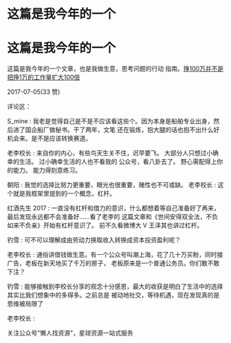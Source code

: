 # 这篇是我今年的一个

# 这篇是我今年的一个

这篇是我今年的一个文章，也是我做生意，思考问题的行动 指南。[挣](https://mp.weixin.qq.com/s/Y9fKDohC_N6LU9AhVzrvAQ)[100](https://mp.weixin.qq.com/s/Y9fKDohC_N6LU9AhVzrvAQ)[万并不是把挣](https://mp.weixin.qq.com/s/Y9fKDohC_N6LU9AhVzrvAQ)[1](https://mp.weixin.qq.com/s/Y9fKDohC_N6LU9AhVzrvAQ)[万的工作量扩大](https://mp.weixin.qq.com/s/Y9fKDohC_N6LU9AhVzrvAQ)[100](https://mp.weixin.qq.com/s/Y9fKDohC_N6LU9AhVzrvAQ)[倍](https://mp.weixin.qq.com/s/Y9fKDohC_N6LU9AhVzrvAQ)

2017-07-05(33 赞)

评论区：

S_mine : 我老是觉得自己是不是不应该看这些个。因为本身是船舶专业出身，然后进了国企船厂做秘书。干了两年，文笔 还在锻炼，抱大腿的话也抱不出什么好机会来。是不是应该转换赛道。

老李校长 : 来自你的内心，有些鸟天生关不住，迟早要飞。 大部分人只想过小确幸的生活。 过小确幸生活的人也不看我的 公众号，看八卦去了。 野心需配得上你的能力。 能力得刻意练习。

朝阳 : 我觉的选择比努力更重要，眼光也很重要，赌性也不可或缺。 老李校长 : 这个就是我框架里提到的一个概念，杠杆。

红酒先生 2017 : 一直没有杠杆和借力的意识，什么都想着等自己准备好了再来，最后发现永远都不会准备好……看了老李的 这篇文章和《世间安得双全法，不负如来不负亲》开始有杠杆意识了。 前不久看微博大 V 王泽其也讲过杠杆。

钓雪 : 可不可以理解成由劳动力换取收入转换成资本投资盈利呢？

老李校长 : 通俗讲借钱做生意。有一个公众号叫潮上海，花了几十万买粉，同时接广告，老板在新天地买了千万的房子， 老板原来是一个普通公务员。你们敢不敢下注？

钓雪 : 能够接触到李校长分享的观念十分感恩，最大的收获是明白了生活中的选择其实比我们想象中的多得多。之前总是 被动地社交，等待机遇，现在发现真的是思维被局限了

老李校长 :

关注公众号"懒人找资源"，星球资源一站式服务